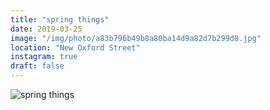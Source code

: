 ```yaml
---
title: "spring things"
date: 2019-03-25
image: "/img/photo/a83b796b49b8a80ba14d9a82d7b299d8.jpg"
location: "New Oxford Street"
instagram: true
draft: false
---
```


![spring things](/img/photo/a83b796b49b8a80ba14d9a82d7b299d8.jpg)

